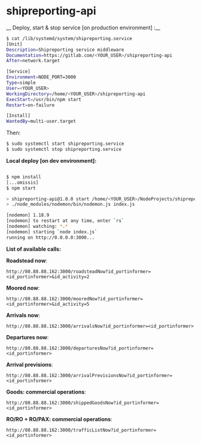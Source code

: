 # shipreporting-api

__ Deploy, start & stop service [on production environment] :__

```bash
$ cat /lib/systemd/system/shipreporting.service 
[Unit]
Description=Shipreporting service middleware
Documentation=https://gitlab.com/<YOUR_USER>/shipreporting-api
After=network.target

[Service]
Environment=NODE_PORT=3000
Type=simple
User=<YOUR_USER>
WorkingDirectory=/home/<YOUR_USER>/shipreporting-api
ExecStart=/usr/bin/npm start
Restart=on-failure

[Install]
WantedBy=multi-user.target
```
Then:
```bash
$ sudo systemctl start shipreporting.service
$ sudo systemctl stop shipreporting.service
```

__Local deploy [on dev environment]:__
```bash

$ npm install
[...omissis]
$ npm start

> shipreporting-api@1.0.0 start /home/<YOUR_USER>/NodeProjects/shipreporting-api
> ./node_modules/nodemon/bin/nodemon.js index.js

[nodemon] 1.18.9
[nodemon] to restart at any time, enter `rs`
[nodemon] watching: *.*
[nodemon] starting `node index.js`
running on http://0.0.0.0:3000...
```

__List of available calls:__

__Roadstead now__:
```
http://80.88.88.162:3000/roadsteadNow?id_portinformer=<id_portinformer>&id_activity=2
```

__Moored now__:
```
http://80.88.88.162:3000/mooredNow?id_portinformer=<id_portinformer>&id_activity=5
```

__Arrivals now__:
```
http://80.88.88.162:3000/arrivalsNow?id_portinformer=<id_portinformer>
```

__Departures now__:
```
http://80.88.88.162:3000/departuresNow?id_portinformer=<id_portinformer>
```

__Arrival previsions__:
```
http://80.88.88.162:3000/arrivalPrevisionsNow?id_portinformer=<id_portinformer>
```

__Goods: commercial operations__:
```
http://80.88.88.162:3000/shippedGoodsNow?id_portinformer=<id_portinformer>
```

__RO/RO + RO/PAX: commercial operations__:
```
http://80.88.88.162:3000/trafficListNow?id_portinformer=<id_portinformer>
```